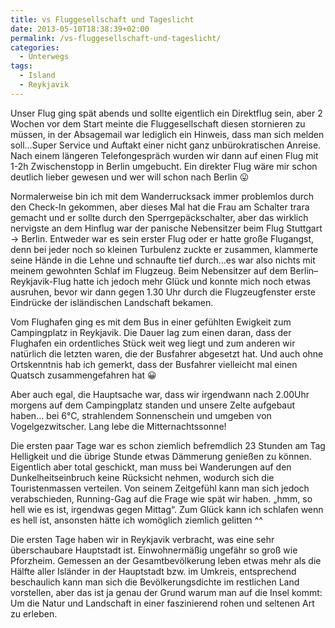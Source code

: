 ```yaml
---
title: vs Fluggesellschaft und Tageslicht
date: 2013-05-10T18:38:39+02:00
permalink: /vs-fluggesellschaft-und-tageslicht/
categories:
  - Unterwegs
tags:
  - Island
  - Reykjavik
---
```

Unser Flug ging spät abends und sollte eigentlich ein Direktflug sein, 
aber 2 Wochen vor dem Start meinte die Fluggesellschaft diesen stornieren zu müssen, in der Absagemail war lediglich ein Hinweis, 
dass man sich melden soll…Super Service und Auftakt einer nicht ganz unbürokratischen Anreise. 
Nach einem längeren Telefongespräch wurden wir dann auf einen Flug mit 1-2h Zwischenstopp in Berlin umgebucht. 
Ein direkter Flug wäre mir schon deutlich lieber gewesen und wer will schon nach Berlin 😛

Normalerweise bin ich mit dem Wanderrucksack immer problemlos durch den Check-In gekommen, 
aber dieses Mal hat die Frau am Schalter trara gemacht und er sollte durch den Sperrgepäckschalter, 
aber das wirklich nervigste an dem Hinflug war der panische Nebensitzer beim Flug Stuttgart -> Berlin. 
Entweder war es sein erster Flug oder er hatte große Flugangst, denn bei jeder noch so kleinen Turbulenz zuckte er zusammen, 
klammerte seine Hände in die Lehne und schnaufte tief durch…es war also nichts mit meinem gewohnten Schlaf im Flugzeug. 
Beim Nebensitzer auf dem Berlin–Reykjavik-Flug hatte ich jedoch mehr Glück und konnte mich noch etwas ausruhen, 
bevor wir dann gegen 1.30 Uhr durch die Flugzeugfenster erste Eindrücke der isländischen Landschaft bekamen.  

  
Vom Flughafen ging es mit dem Bus in einer gefühlten Ewigkeit zum Campingplatz in Reykjavik. Die Dauer lag zum einen daran, 
dass der Flughafen ein ordentliches Stück weit weg liegt und zum anderen wir natürlich die letzten waren, die der Busfahrer abgesetzt hat. 
Und auch ohne Ortskenntnis hab ich gemerkt, dass der Busfahrer vielleicht mal einen Quatsch zusammengefahren hat 😀

Aber auch egal, die Hauptsache war, dass wir irgendwann nach 2.00Uhr morgens auf dem Campingplatz standen und unsere Zelte aufgebaut haben…
bei 6°C, strahlendem Sonnenschein und umgeben von Vogelgezwitscher. Lang lebe die Mitternachtssonne!

Die ersten paar Tage war es schon ziemlich befremdlich 23 Stunden am Tag Helligkeit und die übrige Stunde etwas Dämmerung genießen zu können. 
Eigentlich aber total geschickt, man muss bei Wanderungen auf den Dunkelheitseinbruch keine Rücksicht nehmen, wodurch sich die Touristenmassen verteilen. Von seinem Zeitgefühl kann man sich jedoch verabschieden, Running-Gag auf die Frage wie spät wir haben. „hmm, so hell wie es ist, irgendwas gegen Mittag“. Zum Glück kann ich schlafen wenn es hell ist, ansonsten hätte ich womöglich ziemlich gelitten ^^

Die ersten Tage haben wir in Reykjavik verbracht, was eine sehr überschaubare Hauptstadt ist. Einwohnermäßig ungefähr so groß wie Pforzheim. 
Gemessen an der Gesamtbevölkerung leben etwas mehr als die Hälfte aller Isländer in der Hauptstadt bzw. im Umkreis, 
entsprechend beschaulich kann man sich die Bevölkerungsdichte im restlichen Land vorstellen, 
aber das ist ja genau der Grund warum man auf die Insel kommt: Um die Natur und Landschaft in einer faszinierend rohen und seltenen Art zu erleben.